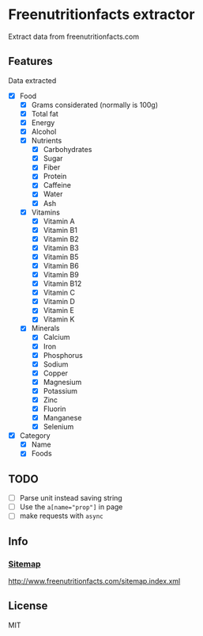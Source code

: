 <!--
  Created at: 09/24/2021 20:35:40 Friday
  Modified at: 09/27/2021 05:52:20 PM Monday

        Copyright (C) 2021 Thiago Navarro
  See file "license" for details about copyright
-->

# Freenutritionfacts extractor

Extract data from freenutritionfacts.com

## Features

Data extracted
- [x] Food
	- [x] Grams considerated (normally is 100g)
	- [x] Total fat
	- [x] Energy
	- [x] Alcohol
	- [x] Nutrients
	  - [x] Carbohydrates
	  - [x] Sugar
	  - [x] Fiber
	  - [x] Protein
	  - [x] Caffeine
	  - [x] Water
	  - [x] Ash
	- [x] Vitamins
	  - [x] Vitamin A
	  - [x] Vitamin B1
	  - [x] Vitamin B2
	  - [x] Vitamin B3
	  - [x] Vitamin B5
	  - [x] Vitamin B6
	  - [x] Vitamin B9
	  - [x] Vitamin B12
	  - [x] Vitamin C
	  - [x] Vitamin D
	  - [x] Vitamin E
	  - [x] Vitamin K
	- [x] Minerals
	  - [x] Calcium
	  - [x] Iron
	  - [x] Phosphorus
	  - [x] Sodium
	  - [x] Copper
	  - [x] Magnesium
	  - [x] Potassium
	  - [x] Zinc
	  - [x] Fluorin
	  - [x] Manganese
	  - [x] Selenium

- [x] Category
  - [x] Name
  - [x] Foods

## TODO

- [ ] Parse unit instead saving string
- [ ] Use the `a[name="prop"]` in page
- [ ] make requests with `async`

## Info

### [Sitemap](http://www.freenutritionfacts.com/sitemap.index.xml)

http://www.freenutritionfacts.com/sitemap.index.xml

## License

MIT
